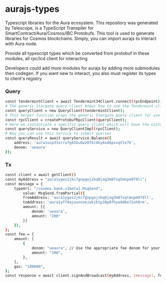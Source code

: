 # aurajs-types

Typescript libraries for the Aura ecosystem. This repository was generated by Telescope, is a TypeScript Transpiler for SmartContract/Aura/Cosmos/IBC Protobufs. This tool is used to generate libraries for Cosmos blockchains. Simply, you can import aurajs to interact with Aura node.

Provide all typescript types which be converted from protobuf in these modules, all rpc/lcd client for interacting

Developers could add more modules for aurajs by adding more submodules then codegen. If you want new tx interact, you also must register its types to client's registry

### Query

```sh
const tendermintClient = await Tendermint34Client.connect(rpcEndpoint);
# The generic Stargate query client knows how to use the Tendermint client to submit unverified ABCI queries
const queryClient = new QueryClient(tendermintClient);
# This helper function wraps the generic Stargate query client for use by the specific generated query client
const rpcClient = createProtobufRpcClient(queryClient);
# Here we instantiate a specific query client which will have the custom methods defined in the .proto file
const queryService = new QueryClientImpl(rpcClient);
# Now you can use this service to submit queries
const queryResult = await queryService.Balance({
    address: 'aura1ucp33srru7g45ku6w207kc4hy6xd6psvq5le7h',
    denom: 'ueaura'
});
```

### Tx

```sh
const client = await getClient()
const myAddress = "aura1yges2jkc7gnpgejzkq8jag3m87vqtmnpm979ll";
const message = {
    typeUrl: "/cosmos.bank.v1beta1.MsgSend",
        value: MsgSend.fromPartial({
        fromAddress: 'aura1yges2jkc7gnpgejzkq8jag3m87vqtmnpm979ll',
        toAddress: 'aura1yff0ajuunnvejwkjktp38p8fhya9d6e72uh8rm',
        amount: [{
            denom: 'ueaura',
            amount: "200"
        }]
    }),
};
const fee = {
    amount: [
        {
            denom: "ueaura", // Use the appropriate fee denom for your chain
            amount: "200",
        },
    ],
    gas: "100000",
};
const response = await client.signAndBroadcast(myAddress, [message], fee);
```
